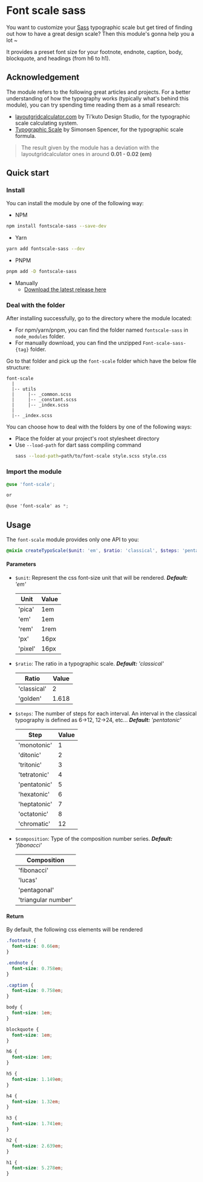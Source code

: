 # Font scale sass

You want to customize your [Sass](https://sass-lang.com/) typographic scale but get tired of finding out how to have a
great design scale? Then this module's gonna help you a lot ~

It provides a preset font size for your footnote, endnote, caption, body, blockquote, and headings (from h6 to h1).

## Acknowledgement

The module refers to the following great articles and projects. For a better understanding of how the typography works
(typically what's behind this module), you can try spending time reading them as a small research:
- [layoutgridcalculator.com](https://www.layoutgridcalculator.com/type-scale/) by Ti'kuto Design Studio, for the
typographic scale calculating system.
- [Typographic Scale](http://spencermortensen.com/articles/typographic-scale/) by Simonsen Spencer, for the
typographic scale formula.

> The result given by the module has a deviation with the layoutgridcalculator ones in around **0.01 - 0.02 (em)**

## Quick start

### Install
You can install the module by one of the following way:
- NPM
```bash
npm install fontscale-sass --save-dev
```
- Yarn
```bash
yarn add fontscale-sass --dev
```
- PNPM
```bash
pnpm add -D fontscale-sass
```
- Manually
  + [Download the latest release here](https://github.com/khoaxuantu/Font-scale-sass/releases/tag/v1.0.0)

### Deal with the folder

After installing successfully, go to the directory where the module located:
- For npm/yarn/pnpm, you can find the folder named `fontscale-sass` in `node_modules` folder.
- For manually download, you can find the unzipped `Font-scale-sass-{tag}` folder.

Go to that folder and pick up the `font-scale` folder which have the below file structure:
```
font-scale
  |
  |-- utils
  |     |-- _common.scss
  |     |-- _constant.scss
  |     |-- _index.scss
  |
  |-- _index.scss
```
You can choose how to deal with the folders by one of the following ways:
- Place the folder at your project's root stylesheet directory
- Use `--load-path` for dart sass compiling command
  ```bash
  sass --load-path=path/to/font-scale style.scss style.css
  ```

### Import the module

```scss
@use 'font-scale';

or

@use 'font-scale' as *;
```

## Usage

The `font-scale` module provides only one API to you:

```scss
@mixin createTypoScale($unit: 'em', $ratio: 'classical', $steps: 'pentatonic', $composition: 'fibonacci')
```

#### Parameters
- `$unit`: Represent the css font-size unit that will be rendered. ***Default:*** *'em'*

  | Unit    | Value |
  |---------|-------|
  | 'pica'  | 1em   |
  | 'em'    | 1em   |
  | 'rem'   | 1rem  |
  | 'px'    | 16px  |
  | 'pixel' | 16px  |

- `$ratio`: The ratio in a typographic scale. ***Default:*** *'classical'*

  | Ratio       | Value |
  |-------------|-------|
  | 'classical' | 2     |
  | 'golden'    | 1.618 |

- `$steps`: The number of steps for each interval. An interval in the classical typography is defined as
  6->12, 12->24, etc... ***Default:*** *'pentatonic'*

  | Step          | Value |
  |---------------|-------|
  | 'monotonic'   | 1     |
  | 'ditonic'     | 2     |
  | 'tritonic'    | 3     |
  | 'tetratonic'  | 4     |
  | 'pentatonic'  | 5     |
  | 'hexatonic'   | 6     |
  | 'heptatonic'  | 7     |
  | 'octatonic'   | 8     |
  | 'chromatic'   | 12    |

- `$composition`: Type of the composition number series. ***Default:*** *'fibonacci'*

  | Composition         |
  |---------------------|
  | 'fibonacci'         |
  | 'lucas'             |
  | 'pentagonal'        |
  | 'triangular number' |

#### Return

By default, the following css elements will be rendered

```css
.footnote {
  font-size: 0.66em;
}

.endnote {
  font-size: 0.758em;
}

.caption {
  font-size: 0.758em;
}

body {
  font-size: 1em;
}

blockquote {
  font-size: 1em;
}

h6 {
  font-size: 1em;
}

h5 {
  font-size: 1.149em;
}

h4 {
  font-size: 1.32em;
}

h3 {
  font-size: 1.741em;
}

h2 {
  font-size: 2.639em;
}

h1 {
  font-size: 5.278em;
}
```
